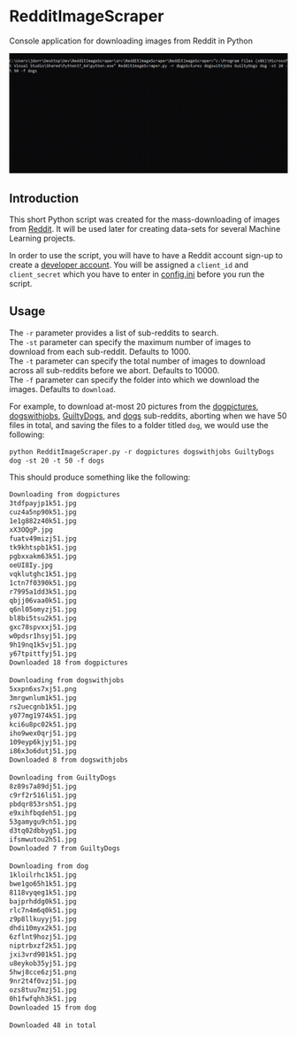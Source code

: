 # RedditImageScraper

Console application for downloading images from Reddit in Python

![Screenshot](https://github.com/James-P-D/RedditImageScraper/blob/master/screenshot.gif)

## Introduction

This short Python script was created for the mass-downloading of images from [Reddit](https://reddit.com/). It will be used later for creating data-sets for several Machine Learning projects.

In order to use the script, you will have to have a Reddit account sign-up to create a [developer account](https://www.reddit.com/prefs/apps/). You will be assigned a `client_id` and `client_secret` which you have to enter in [config.ini](https://github.com/James-P-D/RedditImageScraper/blob/master/src/RedditImageScraper/RedditImageScraper/config.ini) before you run the script.

## Usage

The `-r` parameter provides a list of sub-reddits to search.  
The `-st` parameter can specify the maximum number of images to download from each sub-reddit. Defaults to 1000.  
The `-t` parameter can specify the total number of images to download across all sub-reddits before we abort. Defaults to 10000.  
The `-f` parameter can specify the folder into which we download the images. Defaults to `download`.  

For example, to download at-most 20 pictures from the [dogpictures](https://www.reddit.com/r/dogpictures/), [dogswithjobs](https://www.reddit.com/r/dogswithjobs/), [GuiltyDogs](https://www.reddit.com/r/GuiltyDogs/), and [dogs](https://www.reddit.com/r/dogs/) sub-reddits, aborting when we have 50 files in total, and saving the files to a folder titled `dog`, we would use the following:

```
python RedditImageScraper.py -r dogpictures dogswithjobs GuiltyDogs dog -st 20 -t 50 -f dogs
```

This should produce something like the following:

```
Downloading from dogpictures
3tdfpayjp1k51.jpg
cuz4a5np90k51.jpg
1e1g882z40k51.jpg
xX3OQgP.jpg
fuatv49mizj51.jpg
tk9khtspb1k51.jpg
pgbxxakm63k51.jpg
oeUI8Iy.jpg
vqklutghc1k51.jpg
1ctn7f0390k51.jpg
r7995a1dd3k51.jpg
qbjj06vaa0k51.jpg
q6nl05omyzj51.jpg
bl8bi5tsu2k51.jpg
gxc78spvxxj51.jpg
w0pdsr1hsyj51.jpg
9h19nq1k5vj51.jpg
y67tpittfyj51.jpg
Downloaded 18 from dogpictures

Downloading from dogswithjobs
5xxpn6xs7xj51.png
3mrgwnlum1k51.jpg
rs2uecgnb1k51.jpg
y077mg1974k51.jpg
kci6u8pc02k51.jpg
iho9wex0qrj51.jpg
109eyp6kjyj51.jpg
i86x3o6dutj51.jpg
Downloaded 8 from dogswithjobs

Downloading from GuiltyDogs
8z89s7a89dj51.jpg
c9rf2r516li51.jpg
pbdqr853rsh51.jpg
e9xihfbqdeh51.jpg
53gamygu9ch51.jpg
d3tq02dbbyg51.jpg
ifsmwutou2h51.jpg
Downloaded 7 from GuiltyDogs

Downloading from dog
1kloilrhc1k51.jpg
bwe1go65h1k51.jpg
8118vyqeg1k51.jpg
bajprhddg0k51.jpg
rlc7n4m6q0k51.jpg
z9p8llkuyyj51.jpg
dhdi10myx2k51.jpg
6zflnt9hozj51.jpg
niptrbxzf2k51.jpg
jxi3vrd901k51.jpg
u8eykob35yj51.jpg
5hwj8cce6zj51.png
9nr2t4f0vzj51.jpg
ozs8tuu7mzj51.jpg
0h1fwfqhh3k51.jpg
Downloaded 15 from dog

Downloaded 48 in total
```